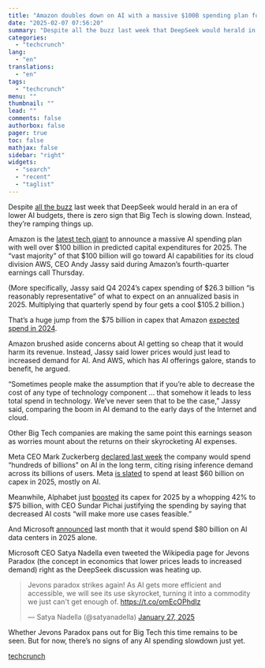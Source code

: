 ```yaml
---
title: "Amazon doubles down on AI with a massive $100B spending plan for 2025"
date: "2025-02-07 07:56:20"
summary: "Despite all the buzz last week that DeepSeek would herald in an era of lower AI budgets, there is zero sign that Big Tech is slowing down. Instead, they’re ramping things up. Amazon is the latest tech giant to announce a massive AI spending plan with well over $100 billion..."
categories:
  - "techcrunch"
lang:
  - "en"
translations:
  - "en"
tags:
  - "techcrunch"
menu: ""
thumbnail: ""
lead: ""
comments: false
authorbox: false
pager: true
toc: false
mathjax: false
sidebar: "right"
widgets:
  - "search"
  - "recent"
  - "taglist"
---
```


Despite [all the buzz](https://techcrunch.com/2025/01/30/how-deepseek-changed-silicon-valleys-ai-landscape/) last week that DeepSeek would herald in an era of lower AI budgets, there is zero sign that Big Tech is slowing down. Instead, they’re ramping things up.

Amazon is the [latest tech giant](https://techcrunch.com/2025/02/04/alphabet-praises-deepseek-but-its-massively-ramping-up-its-ai-spending/) to announce a massive AI spending plan with well over $100 billion in predicted capital expenditures for 2025. The “vast majority” of that $100 billion will go toward AI capabilities for its cloud division AWS, CEO Andy Jassy said during Amazon’s fourth-quarter earnings call Thursday.

(More specifically, Jassy said Q4 2024’s capex spending of $26.3 billion “is reasonably representative” of what to expect on an annualized basis in 2025. Multiplying that quarterly spend by four gets a cool $105.2 billion.)

That’s a huge jump from the $75 billion in capex that Amazon [expected spend in 2024](https://www.fool.com/earnings/call-transcripts/2024/10/31/amazoncom-amzn-q3-2024-earnings-call-transcript/).

Amazon brushed aside concerns about AI getting so cheap that it would harm its revenue. Instead, Jassy said lower prices would just lead to increased demand for AI. And AWS, which has AI offerings galore, stands to benefit, he argued.

“Sometimes people make the assumption that if you’re able to decrease the cost of any type of technology component … that somehow it leads to less total spend in technology. We’ve never seen that to be the case,” Jassy said, comparing the boom in AI demand to the early days of the Internet and cloud.

Other Big Tech companies are making the same point this earnings season as worries mount about the returns on their skyrocketing AI expenses.

Meta CEO Mark Zuckerberg [declared last week](https://techcrunch.com/2025/01/29/zuck-shrugs-off-deepseek-vows-to-spend-hundreds-of-billions-on-ai/) the company would spend “hundreds of billions” on AI in the long term, citing rising inference demand across its billions of users. Meta [is slated](https://techcrunch.com/2025/01/24/mark-zuckerberg-says-meta-will-have-1-3m-gpus-for-ai-by-year-end/) to spend at least $60 billion on capex in 2025, mostly on AI.

Meanwhile, Alphabet just [boosted](https://techcrunch.com/2025/02/04/alphabet-praises-deepseek-but-its-massively-ramping-up-its-ai-spending/) its capex for 2025 by a whopping 42% to $75 billion, with CEO Sundar Pichai justifying the spending by saying that decreased AI costs “will make more use cases feasible.”

And Microsoft [announced](https://techcrunch.com/2025/01/03/microsoft-to-spend-80-billion-in-fy25-on-data-centers-for-ai/) last month that it would spend $80 billion on AI data centers in 2025 alone.

Microsoft CEO Satya Nadella even tweeted the Wikipedia page for Jevons Paradox (the concept in economics that lower prices leads to increased demand) right as the DeepSeek discussion was heating up.

> Jevons paradox strikes again! As AI gets more efficient and accessible, we will see its use skyrocket, turning it into a commodity we just can't get enough of. <https://t.co/omEcOPhdIz>
> 
> — Satya Nadella (@satyanadella) [January 27, 2025](https://twitter.com/satyanadella/status/1883753899255046301?ref_src=twsrc%5Etfw)


Whether Jevons Paradox pans out for Big Tech this time remains to be seen. But for now, there’s no signs of any AI spending slowdown just yet.

[techcrunch](https://techcrunch.com/2025/02/06/amazon-doubles-down-on-ai-with-a-massive-100b-spending-plan-for-2025/)
